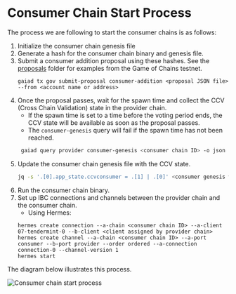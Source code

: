 # Consumer Chain Start Process

The process we are following to start the consumer chains is as follows:
1. Initialize the consumer chain genesis file
2. Generate a hash for the consumer chain binary and genesis file.
3. Submit a consumer addition proposal using these hashes. See the [proposals](proposals) folder for examples from the Game of Chains testnet.
   ```
   gaiad tx gov submit-proposal consumer-addition <proposal JSON file> --from <account name or address>
   ```
4. Once the proposal passes, wait for the spawn time and collect the CCV (Cross Chain Validation) state in the provider chain.
   - If the spawn time is set to a time before the voting period ends, the CCV state will be available as soon as the proposal passes.
   - The `consumer-genesis` query will fail if the spawn time has not been reached.
   ```bash
    gaiad query provider consumer-genesis <consumer chain ID> -o json > ccvconsumer_genesis.json
    ```
5. Update the consumer chain genesis file with the CCV state.
    ```bash
    jq -s '.[0].app_state.ccvconsumer = .[1] | .[0]' <consumer genesis without CCV state> ccvconsumer_genesis.json > <consumer genesis file with CCV state>
    ```
5. Run the consumer chain binary.
6. Set up IBC connections and channels between the provider chain and the consumer chain.
   - Using Hermes:
   ```
   hermes create connection --a-chain <consumer chain ID> --a-client 07-tendermint-0 --b-client <client assigned by provider chain> 
   hermes create channel --a-chain <consumer chain ID> --a-port consumer --b-port provider --order ordered --a-connection connection-0 --channel-version 1
   hermes start
   ```

The diagram below illustrates this process.

![Consumer chain start process](../images/consumer-start-process.svg)

